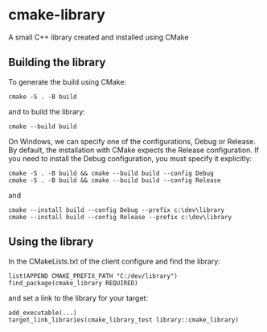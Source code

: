 # cmake-library
A small C++ library created and installed using CMake

## Building the library

To generate the build using CMake:

`cmake -S . -B build`

and to build the library:

`cmake --build build`

On Windows, we can specify one of the configurations, Debug or Release. By default, the installation with CMake
expects the Release configuration. If you need to install the Debug configuration, you must specify it explicitly:

```
cmake -S . -B build && cmake --build build --config Debug
cmake -S . -B build && cmake --build build --config Release
```

and

```
cmake --install build --config Debug --prefix c:\dev\library
cmake --install build --config Release --prefix c:\dev\library
```

## Using the library

In the CMakeLists.txt of the client configure and find the library:

```
list(APPEND CMAKE_PREFIX_PATH "C:/dev/library")
find_package(cmake_library REQUIRED)
```

and set a link to the library for your target:

```
add_executable(...)
target_link_libraries(cmake_library_test library::cmake_library)
```